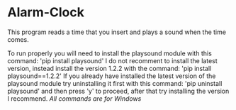 # Alarm-Clock
This program reads a time that you insert and plays a sound when the time comes.

To run properly you will need to install the playsound module with this command:
  'pip install playsound'
I do not recomment to install the latest version, instead install the version 1.2.2 with the command:
  'pip install playsound==1.2.2'
If you already have installed the latest version of the playsound module try uninstalling it first with this command:
  'pip uninstall playsound' and then press 'y' to proceed, after that try installing the version I recommend.
*All commands are for Windows*

